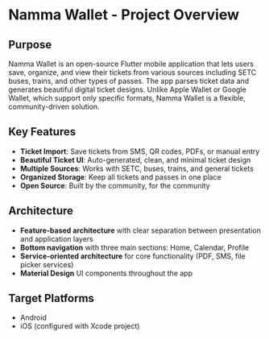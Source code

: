 # Namma Wallet - Project Overview

## Purpose
Namma Wallet is an open-source Flutter mobile application that lets users save, organize, and view their tickets from various sources including SETC buses, trains, and other types of passes. The app parses ticket data and generates beautiful digital ticket designs. Unlike Apple Wallet or Google Wallet, which support only specific formats, Namma Wallet is a flexible, community-driven solution.

## Key Features
- **Ticket Import**: Save tickets from SMS, QR codes, PDFs, or manual entry
- **Beautiful Ticket UI**: Auto-generated, clean, and minimal ticket design
- **Multiple Sources**: Works with SETC, buses, trains, and general tickets
- **Organized Storage**: Keep all tickets and passes in one place
- **Open Source**: Built by the community, for the community

## Architecture
- **Feature-based architecture** with clear separation between presentation and application layers
- **Bottom navigation** with three main sections: Home, Calendar, Profile
- **Service-oriented architecture** for core functionality (PDF, SMS, file picker services)
- **Material Design** UI components throughout the app

## Target Platforms
- Android
- iOS (configured with Xcode project)